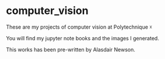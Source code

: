 # computer_vision


These are my projects of computer vision at Polytechnique ☓

You will find my jupyter note books and the images I generated. 

This works has been pre-written by Alasdair Newson. 
